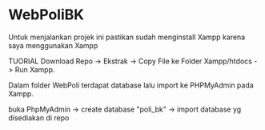 # WebPoliBK
Untuk menjalankan projek ini pastikan sudah menginstall Xampp karena saya menggunakan Xampp

TUORIAL
Download Repo -> Ekstrak -> Copy File ke Folder Xampp/htdocs -> Run Xampp.

Dalam folder WebPoli terdapat database lalu import ke PHPMyAdmin pada Xampp.

buka PhpMyAdmin -> create database "poli_bk" -> import database yg disediakan di repo
